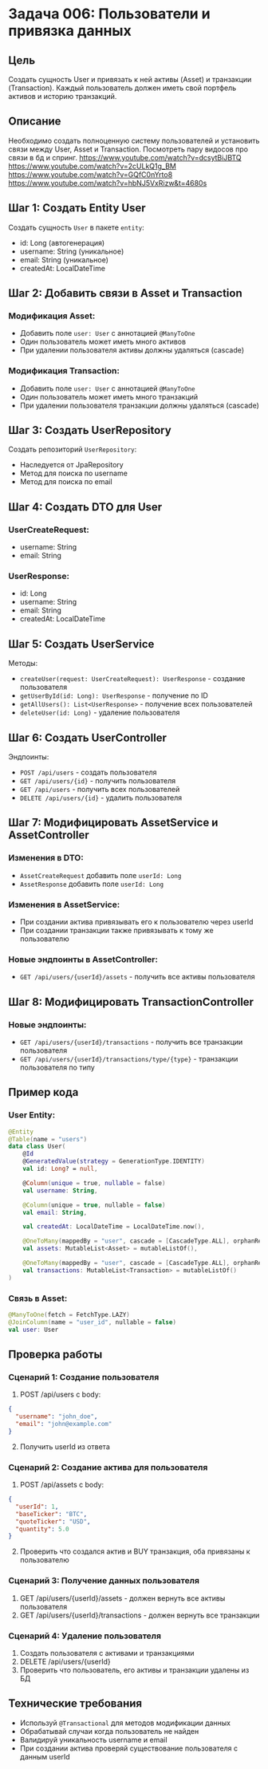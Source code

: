 # Задача 006: Пользователи и привязка данных

## Цель
Создать сущность User и привязать к ней активы (Asset) и транзакции (Transaction). Каждый пользователь должен иметь свой портфель активов и историю транзакций.

## Описание
Необходимо создать полноценную систему пользователей и установить связи между User, Asset и Transaction.
Посмотреть пару видосов про связи в бд и спринг.
https://www.youtube.com/watch?v=dcsytBiJBTQ
https://www.youtube.com/watch?v=2cULkQ1g_BM
https://www.youtube.com/watch?v=GQfC0nYrto8
https://www.youtube.com/watch?v=hbNJ5VxRizw&t=4680s

## Шаг 1: Создать Entity User

Создать сущность `User` в пакете `entity`:
- id: Long (автогенерация)
- username: String (уникальное)
- email: String (уникальное)
- createdAt: LocalDateTime

## Шаг 2: Добавить связи в Asset и Transaction

### Модификация Asset:
- Добавить поле `user: User` с аннотацией `@ManyToOne`
- Один пользователь может иметь много активов
- При удалении пользователя активы должны удаляться (cascade)

### Модификация Transaction:
- Добавить поле `user: User` с аннотацией `@ManyToOne`
- Один пользователь может иметь много транзакций
- При удалении пользователя транзакции должны удаляться (cascade)

## Шаг 3: Создать UserRepository

Создать репозиторий `UserRepository`:
- Наследуется от JpaRepository
- Метод для поиска по username
- Метод для поиска по email

## Шаг 4: Создать DTO для User

### UserCreateRequest:
- username: String
- email: String

### UserResponse:
- id: Long
- username: String
- email: String
- createdAt: LocalDateTime

## Шаг 5: Создать UserService

Методы:
- `createUser(request: UserCreateRequest): UserResponse` - создание пользователя
- `getUserById(id: Long): UserResponse` - получение по ID
- `getAllUsers(): List<UserResponse>` - получение всех пользователей
- `deleteUser(id: Long)` - удаление пользователя

## Шаг 6: Создать UserController

Эндпоинты:
- `POST /api/users` - создать пользователя
- `GET /api/users/{id}` - получить пользователя
- `GET /api/users` - получить всех пользователей
- `DELETE /api/users/{id}` - удалить пользователя

## Шаг 7: Модифицировать AssetService и AssetController

### Изменения в DTO:
- `AssetCreateRequest` добавить поле `userId: Long`
- `AssetResponse` добавить поле `userId: Long`

### Изменения в AssetService:
- При создании актива привязывать его к пользователю через userId
- При создании транзакции также привязывать к тому же пользователю

### Новые эндпоинты в AssetController:
- `GET /api/users/{userId}/assets` - получить все активы пользователя

## Шаг 8: Модифицировать TransactionController

### Новые эндпоинты:
- `GET /api/users/{userId}/transactions` - получить все транзакции пользователя
- `GET /api/users/{userId}/transactions/type/{type}` - транзакции пользователя по типу

## Пример кода

### User Entity:
```kotlin
@Entity
@Table(name = "users")
data class User(
    @Id
    @GeneratedValue(strategy = GenerationType.IDENTITY)
    val id: Long? = null,

    @Column(unique = true, nullable = false)
    val username: String,

    @Column(unique = true, nullable = false)
    val email: String,

    val createdAt: LocalDateTime = LocalDateTime.now(),

    @OneToMany(mappedBy = "user", cascade = [CascadeType.ALL], orphanRemoval = true)
    val assets: MutableList<Asset> = mutableListOf(),

    @OneToMany(mappedBy = "user", cascade = [CascadeType.ALL], orphanRemoval = true)
    val transactions: MutableList<Transaction> = mutableListOf()
)
```

### Связь в Asset:
```kotlin
@ManyToOne(fetch = FetchType.LAZY)
@JoinColumn(name = "user_id", nullable = false)
val user: User
```

## Проверка работы

### Сценарий 1: Создание пользователя
1. POST /api/users с body:
```json
{
  "username": "john_doe",
  "email": "john@example.com"
}
```
2. Получить userId из ответа

### Сценарий 2: Создание актива для пользователя
1. POST /api/assets с body:
```json
{
  "userId": 1,
  "baseTicker": "BTC",
  "quoteTicker": "USD",
  "quantity": 5.0
}
```
2. Проверить что создался актив и BUY транзакция, оба привязаны к пользователю

### Сценарий 3: Получение данных пользователя
1. GET /api/users/{userId}/assets - должен вернуть все активы пользователя
2. GET /api/users/{userId}/transactions - должен вернуть все транзакции

### Сценарий 4: Удаление пользователя
1. Создать пользователя с активами и транзакциями
2. DELETE /api/users/{userId}
3. Проверить что пользователь, его активы и транзакции удалены из БД

## Технические требования
- Используй `@Transactional` для методов модификации данных
- Обрабатывай случаи когда пользователь не найден
- Валидируй уникальность username и email
- При создании актива проверяй существование пользователя с данным userId
